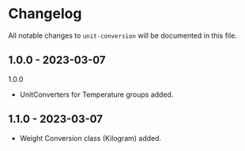 # Changelog

All notable changes to `unit-conversion` will be documented in this file.

## 1.0.0 - 2023-03-07

1.0.0
- UnitConverters for Temperature groups added.

## 1.1.0 - 2023-03-07
- Weight Conversion class (Kilogram) added.
